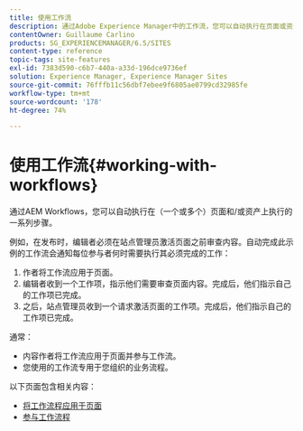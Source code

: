```yaml
---
title: 使用工作流
description: 通过Adobe Experience Manager中的工作流，您可以自动执行在页面或资源上执行的一系列步骤。
contentOwner: Guillaume Carlino
products: SG_EXPERIENCEMANAGER/6.5/SITES
content-type: reference
topic-tags: site-features
exl-id: 7383d590-c6b7-440a-a33d-196dce9736ef
solution: Experience Manager, Experience Manager Sites
source-git-commit: 76fffb11c56dbf7ebee9f6805ae0799cd32985fe
workflow-type: tm+mt
source-wordcount: '178'
ht-degree: 74%

---
```


# 使用工作流{#working-with-workflows}

通过AEM Workflows，您可以自动执行在（一个或多个）页面和/或资产上执行的一系列步骤。

例如，在发布时，编辑者必须在站点管理员激活页面之前审查内容。自动完成此示例的工作流会通知每位参与者何时需要执行其必须完成的工作：

1. 作者将工作流应用于页面。
1. 编辑者收到一个工作项，指示他们需要审查页面内容。完成后，他们指示自己的工作项已完成。
1. 之后，站点管理员收到一个请求激活页面的工作项。完成后，他们指示自己的工作项已完成。

通常：

* 内容作者将工作流应用于页面并参与工作流。
* 您使用的工作流专用于您组织的业务流程。

以下页面包含相关内容：

* [将工作流程应用于页面](/help/sites-authoring/workflows-applying.md)
* [参与工作流程](/help/sites-authoring/workflows-participating.md)
